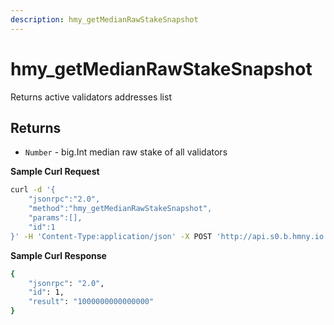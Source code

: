 ```yaml
---
description: hmy_getMedianRawStakeSnapshot
---
```


# hmy\_getMedianRawStakeSnapshot

Returns active validators addresses list

## Returns

* `Number` - big.Int median raw stake of all validators

**Sample Curl Request**

```bash
curl -d '{
    "jsonrpc":"2.0",
    "method":"hmy_getMedianRawStakeSnapshot",
    "params":[],
    "id":1
}' -H 'Content-Type:application/json' -X POST 'http://api.s0.b.hmny.io'
```

**Sample Curl Response**

```bash
{
    "jsonrpc": "2.0",
    "id": 1,
    "result": "1000000000000000"
}
```
